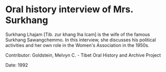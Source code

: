 # Oral history interview of Mrs. Surkhang  
Surkhang Lhajam [Tib. zur khang lha lcam] is the wife of the famous Surkhang Sawangchemmo. In this interview, she discusses his political activities and her own role in the Women's Association in the 1950s. 

Contributor: Goldstein, Melvyn C. - Tibet Oral History and Archive Project  

Date:
1992  

